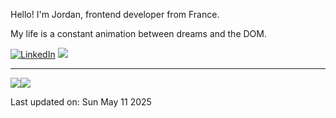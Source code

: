 
Hello! I'm Jordan, frontend developer from France.


<!--START SENTENCE-->
My life is a constant animation between dreams and the DOM.
<!--END SENTENCE-->

[![LinkedIn](https://img.shields.io/badge/LinkedIn-%230077B5.svg?logo=linkedin&logoColor=white)](https://www.linkedin.com/in/jordan-bastin-bb278713a/) 
[![ ](https://img.shields.io/badge/-black.svg?logo=X&logoColor=white)](https://x.com/jordanbsn)

---
![](https://github-readme-streak-stats.herokuapp.com/?user=Nardjo&theme=transparent&hide_border=true)![](https://github-readme-stats.vercel.app/api/top-langs/?username=Nardjo&theme=transparent&hide_border=true&include_all_commits=true&count_private=true&layout=compact)


<!--START DATE-->
Last updated on: Sun May 11 2025
<!--END DATE-->


